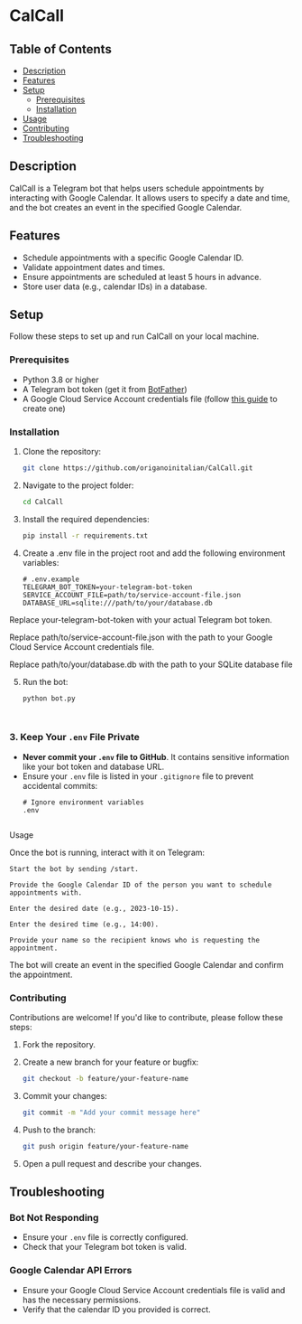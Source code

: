 # CalCall

## Table of Contents
- [Description](#description)
- [Features](#features)
- [Setup](#setup)
  - [Prerequisites](#prerequisites)
  - [Installation](#installation)
- [Usage](#usage)
- [Contributing](#contributing)
- [Troubleshooting](#troubleshooting)

## Description
CalCall is a Telegram bot that helps users schedule appointments by interacting with Google Calendar. It allows users to specify a date and time, and the bot creates an event in the specified Google Calendar.



## Features
- Schedule appointments with a specific Google Calendar ID.
- Validate appointment dates and times.
- Ensure appointments are scheduled at least 5 hours in advance.
- Store user data (e.g., calendar IDs) in a database.

## Setup
Follow these steps to set up and run CalCall on your local machine.

### Prerequisites
- Python 3.8 or higher
- A Telegram bot token (get it from [BotFather](https://core.telegram.org/bots#botfather))
- A Google Cloud Service Account credentials file (follow [this guide](https://developers.google.com/workspace/guides/create-credentials#service-account) to create one)

### Installation
1. Clone the repository:
   ```bash
   git clone https://github.com/origanoinitalian/CalCall.git

2. Navigate to the project folder:
    ```bash
    cd CalCall

3. Install the required dependencies:
    ```bash
    pip install -r requirements.txt

4. Create a .env file in the project root and add the following environment variables:
    ```plaintext
    # .env.example
    TELEGRAM_BOT_TOKEN=your-telegram-bot-token
    SERVICE_ACCOUNT_FILE=path/to/service-account-file.json
    DATABASE_URL=sqlite:///path/to/your/database.db

Replace your-telegram-bot-token with your actual Telegram bot token.

Replace path/to/service-account-file.json with the path to your Google Cloud Service Account credentials file.

Replace path/to/your/database.db with the path to your SQLite database file 


5. Run the bot:
    ```bash
    python bot.py
    



### **3. Keep Your `.env` File Private**
- **Never commit your `.env` file to GitHub**. It contains sensitive information like your bot token and database URL.
- Ensure your `.env` file is listed in your `.gitignore` file to prevent accidental commits:
  ```plaintext
  # Ignore environment variables
  .env


Usage

Once the bot is running, interact with it on Telegram:

    Start the bot by sending /start.

    Provide the Google Calendar ID of the person you want to schedule appointments with.

    Enter the desired date (e.g., 2023-10-15).

    Enter the desired time (e.g., 14:00).

    Provide your name so the recipient knows who is requesting the appointment.

The bot will create an event in the specified Google Calendar and confirm the appointment.



### Contributing

Contributions are welcome! If you'd like to contribute, please follow these steps:

1. Fork the repository.

2. Create a new branch for your feature or bugfix:
    ```bash
    git checkout -b feature/your-feature-name

3. Commit your changes:
    ```bash
    git commit -m "Add your commit message here"

4. Push to the branch:
    ```bash
    git push origin feature/your-feature-name

5. Open a pull request and describe your changes.



## Troubleshooting

### Bot Not Responding
- Ensure your `.env` file is correctly configured.
- Check that your Telegram bot token is valid.

### Google Calendar API Errors
- Ensure your Google Cloud Service Account credentials file is valid and has the necessary permissions.
- Verify that the calendar ID you provided is correct.
